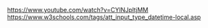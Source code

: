 https://www.youtube.com/watch?v=CYlNJpltjMM
https://www.w3schools.com/tags/att_input_type_datetime-local.asp
